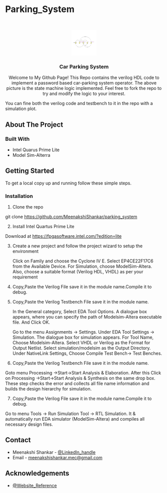 # Parking_System





<!-- PROJECT LOGO -->
<br />
<p align="center">
  <a>
    <img src="smw-parking.png" alt="Logo" width="80" height="80">
  </a>

  <h3 align="center">Car Parking System</h3>

  <p align="center">
    Welcome to My Github Page!
     This Repo contains the verilog HDL code to implement a password based car-parking system operator.
     The above picture is the state machine logic implemented.
     Feel free to fork the repo to try and modify the logic to your interest.
  
  You can fine both the verilog code and testbench to it in the repo with a simulation plot.
    <br />
    
  </p>
</p>





<!-- ABOUT THE PROJECT -->
## About The Project


### Built With

* Intel Quarus Prime Lite
* Model Sim-Alterra




<!-- GETTING STARTED -->
## Getting Started

To get a local copy up and running follow these simple steps.

### Installation

1. Clone the repo
  
  git clone https://github.com/MeenakshiShankar/parking_system
  
 2. Install Intel Quartus Prime Lite
   
   Download at https://fpgasoftware.intel.com/?edition=lite
 
3. Create a new project and follow the project wizard to setup the environment
   
   Click on Family and choose the Cyclone IV E. Select EP4CE22F17C6 from the Available Device. 
   For Simulation, choose ModelSim-Altera. Also, choose a suitable format (Verilog HDL, VHDL) as per your requirement
 
4. Copy,Paste the Verilog File save it in the module name.Compile it to debug.
   
 5. Copy,Paste the Verilog Testbench File save it in the module name.
   
     In the General category, Select EDA Tool Options.
     A dialogue box appears, where you can specify the path of Modelsim-Altera executable file. And Click OK.
     
     Go to the menu Assignments → Settings.
     Under EDA Tool Settings → Simulation. The dialogue box for simulation appears.
     For Tool Name, Choose Modelsim-Altera.
     Select VHDL or Verilog as the Format for Output Netlist.
     Select simulation/modelsim as the Output Directory.
     Under NativeLink Settings, Choose Compile Test Bench→ Test Benches. 
   
   6. Copy,Paste the Verilog Testbench File save it in the module name.
     
   Goto menu Processing →Start→Start Analysis & Elaboration. 
   After this Click on Processing →Start→Start Analysis & Synthesis on the same drop box.
   These step checks the error and collects all file name information and builds the design hierarchy for simulation.
   
   
   7. Copy,Paste the Verilog File save it in the module name.Compile it to debug.
   
   Go to menu Tools → Run Simulation Tool → RTL Simulation.
   It & automatically run EDA simulator (ModelSim-Altera) and compiles all necessary design files.


<!-- CONTACT -->
## Contact

* Meenakshi Shankar - [@LinkedIn_handle](www.linkedin.com/in/meenakshi-shankar-022961190) 
* Email - meenakshishankar.mec@gmail.com


<!-- ACKNOWLEDGEMENTS -->
## Acknowledgements

* [@Website_Reference](https://www.fpga4student.com/2016/11/verilog-code-for-parking-system-using.ht)

